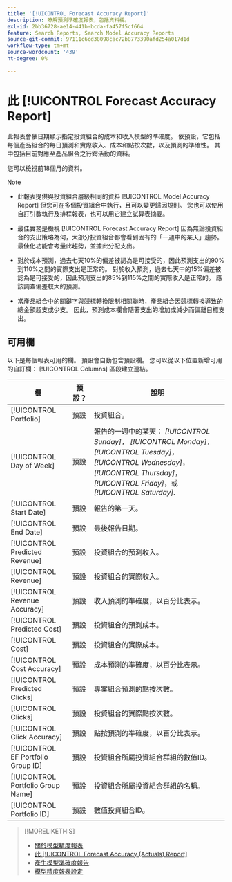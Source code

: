 ```yaml
---
title: '[!UICONTROL Forecast Accuracy Report]'
description: 瞭解預測準確度報表，包括資料欄。
exl-id: 2bb36728-ae14-441b-bcda-fa457f5cf664
feature: Search Reports, Search Model Accuracy Reports
source-git-commit: 97111c6cd38098cac72b8773390afd254a017d1d
workflow-type: tm+mt
source-wordcount: '439'
ht-degree: 0%

---
```


# 此 [!UICONTROL Forecast Accuracy Report]

此報表會依日期顯示指定投資組合的成本和收入模型的準確度。 依預設，它包括每個產品組合的每日預測和實際收入、成本和點按次數，以及預測的準確性。 其中包括目前對應至產品組合之行銷活動的資料。

您可以檢視前18個月的資料。

>[!NOTE]
>
>* 此報表提供與投資組合層級相同的資料 [!UICONTROL Model Accuracy Report] 但您可在多個投資組合中執行，且可以變更歸因規則。 您也可以使用自訂引數執行及排程報表，也可以用它建立試算表摘要。
>
>* 最佳實務是檢視 [!UICONTROL Forecast Accuracy Report] 因為無論投資組合的支出策略為何，大部分投資組合都會看到固有的「一週中的某天」趨勢。 最佳化功能會考量此趨勢，並據此分配支出。
>
>* 對於成本預測，過去七天10%的偏差被認為是可接受的，因此預測支出的90%到110%之間的實際支出是正常的。 對於收入預測，過去七天中的15%偏差被認為是可接受的，因此預測支出的85%到115%之間的實際收入是正常的。 應該調查偏差較大的預測。
>
>* 當產品組合中的關鍵字與競標轉換限制相關聯時，產品組合因競標轉換導致的總金額超支或少支。 因此，預測成本欄會隨著支出的增加或減少而偏離目標支出。

## 可用欄

以下是每個報表可用的欄。 預設會自動包含預設欄。 您可以從以下位置新增可用的自訂欄： [!UICONTROL Columns] 區段建立連結。

| 欄 | 預設？ | 說明 |
|----|----|----|
| [!UICONTROL Portfolio] | 預設 | 投資組合。 |
| [!UICONTROL Day of Week] | 預設 | 報告的一週中的某天： <i>[!UICONTROL Sunday]</i>， <i>[!UICONTROL Monday]</i>， <i>[!UICONTROL Tuesday]</i>， <i>[!UICONTROL Wednesday]</i>， <i>[!UICONTROL Thursday]</i>， <i>[!UICONTROL Friday]</i>，或 <i>[!UICONTROL Saturday]</i>. |
| [!UICONTROL Start Date] | 預設 | 報告的第一天。 |
| [!UICONTROL End Date] | 預設 | 最後報告日期。 |
| [!UICONTROL Predicted Revenue] | 預設 | 投資組合的預測收入。 |
| [!UICONTROL Revenue] | 預設 | 投資組合的實際收入。 |
| [!UICONTROL Revenue Accuracy] | 預設 | 收入預測的準確度，以百分比表示。 |
| [!UICONTROL Predicted Cost] | 預設 | 投資組合的預測成本。 |
| [!UICONTROL Cost] | 預設 | 投資組合的實際成本。 |
| [!UICONTROL Cost Accuracy] | 預設 | 成本預測的準確度，以百分比表示。 |
| [!UICONTROL Predicted Clicks] | 預設 | 專案組合預測的點按次數。 |
| [!UICONTROL Clicks] | 預設 | 投資組合的實際點按次數。 |
| [!UICONTROL Click Accuracy] | 預設 | 點按預測的準確度，以百分比表示。 |
| [!UICONTROL EF Portfolio Group ID] | 預設 | 投資組合所屬投資組合群組的數值ID。 |
| [!UICONTROL Portfolio Group Name] | 預設 | 投資組合所屬投資組合群組的名稱。 |
| [!UICONTROL Portfolio ID] | 預設 | 數值投資組合ID。 |

>[!MORELIKETHIS]
>
>* [關於模型精度報表](/help/search-social-commerce/reports/management/model-accuracy/model-accuracy-report-about.md)
>* [此 [!UICONTROL Forecast Accuracy (Actuals) Report]](forecast-accuracy-actuals-report.md)
>* [產生模型準確度報告](model-accuracy-report-generate.md)
>* [模型精度報表設定](/help/search-social-commerce/reports/management/model-accuracy/model-accuracy-report-settings.md)
